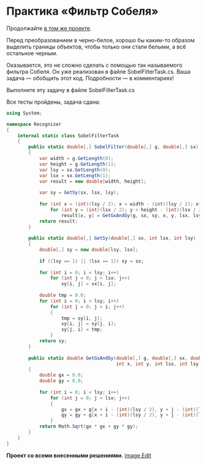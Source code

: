 # Практика «Фильтр Собеля»

Продолжайте [в том же проекте](image.zip).

Перед преобразованием в черно-белое, хорошо бы каким-то образом выделить границы объектов, чтобы только они стали белыми, а всё остальное черным.

Оказывается, это не сложно сделать с помощью так называемого фильтра Собеля. Он уже реализован в файле SobelFilterTask.cs. Ваша задача — обобщить этот код. Подробности — в комментариях!

Выполните эту задачу в файле SobelFilterTask.cs


Все тесты пройдены, задача сдана:
```cs
using System;

namespace Recognizer
{
    internal static class SobelFilterTask
    {
        public static double[,] SobelFilter(double[,] g, double[,] sx)
        {
            var width = g.GetLength(0);
            var height = g.GetLength(1);
            var lsy = sx.GetLength(0);
            var lsx = sx.GetLength(1);
            var result = new double[width, height];
            
            var sy = GetSy(sx, lsx, lsy);
    
            for (int x = (int)(lsy / 2); x < width - (int)(lsy / 2); x++)
                for (int y = (int)(lsx / 2); y < height - (int)(lsx / 2); y++)
                    result[x, y] = GetGxAndGy(g, sx, sy, x, y, lsx, lsy);
            return result;
        }
        
        public static double[,] GetSy(double[,] sx, int lsx, int lsy)
        {
            double[,] sy = new double[lsy, lsx];
            
            if ((lsy == 1) || (lsx == 1)) sy = sx;
    
            for (int i = 0; i < lsy; i++)
                for (int j = 0; j < lsx; j++)
                    sy[i, j] = sx[i, j];
    
            double tmp = 0.0;
            for (int i = 0; i < lsy; i++)
                for (int j = 0; j < i; j++)
                {
                    tmp = sy[i, j];
                    sy[i, j] = sy[j, i];
                    sy[j, i] = tmp;
                }
            return sy;
        }
        
        public static double GetGxAndGy(double[,] g, double[,] sx, double[,] sy,
                                        int x, int y, int lsx, int lsy)
        {
            double gx = 0.0;
            double gy = 0.0;
            
            for (int i = 0; i < lsy; i++)
                for (int j = 0; j < lsx; j++)
                {
                    gx = gx + g[x + i - (int)(lsy / 2), y + j - (int)(lsx / 2)] * sx[i, j];
                    gy = gy + g[x + i - (int)(lsy / 2), y + j - (int)(lsx / 2)] * sy[i, j];
                }
            return Math.Sqrt(gx * gx + gy * gy);
        }
    }
}
```

**Проект со всеми внесенными решениями.**
[image Edit](image_Edit.zip)
